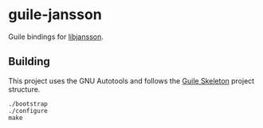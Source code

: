 # guile-jansson

Guile bindings for [libjansson](https://github.com/akheron/jansson).

## Building

This project uses the GNU Autotools and follows the [Guile
Skeleton](https://www.draketo.de/proj/with-guise-and-guile/guile-projects-with-autotools.html)
project structure.

``` shell
./bootstrap
./configure
make
```
